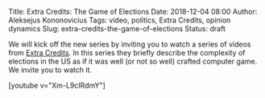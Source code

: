 Title: Extra Credits: The Game of Elections
Date: 2018-12-04 08:00
Author: Aleksejus Kononovicius
Tags: video, politics, Extra Credits, opinion dynamics
Slug: extra-credits-the-game-of-elections
Status: draft

We will kick off the new series by inviting you to watch a series of videos from
[Extra Credits](https://www.youtube.com/channel/UCCODtTcd5M1JavPCOr_Uydg). In
this series they briefly describe the complexity of elections in the US as if
it was well (or not so well) crafted computer game. We invite you to watch it.

[youtube v="Xm-L9cIRdmY"]

